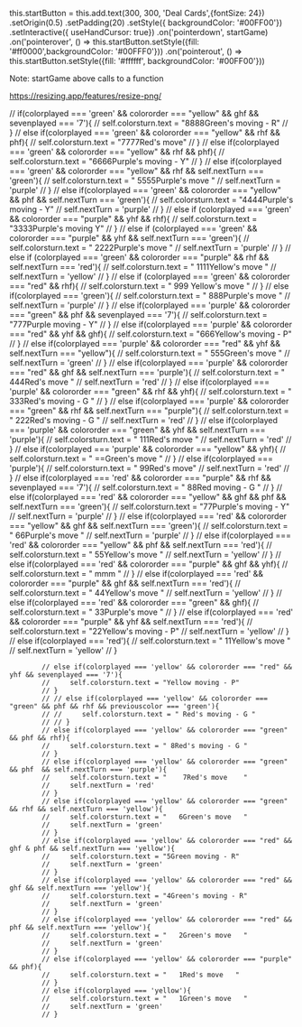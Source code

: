  this.startButton = this.add.text(300, 300, 'Deal Cards',{fontSize: 24})
    .setOrigin(0.5)
    .setPadding(20)
    .setStyle({ backgroundColor: '#00FF00'})
    .setInteractive({ useHandCursor: true})
    .on('pointerdown', startGame)
    .on('pointerover', () => this.startButton.setStyle({fill: '#ff0000',backgroundColor: '#00FFF0'}))
    .on('pointerout', () => this.startButton.setStyle({fill: '#ffffff', backgroundColor: '#00FF00'}))


Note: startGame above calls to a function

https://resizing.app/features/resize-png/


 // if(colorplayed === 'green' && colororder === "yellow" && ghf && sevenplayed === '7'){
            //     self.colorsturn.text = "8888Green's moving - R"
            // }
            // else if(colorplayed === 'green' && colororder === "yellow" && rhf && phf){
            //     self.colorsturn.text = "7777Red's move"
            // }
            // else if(colorplayed === 'green' && colororder === "yellow" && rhf && phf){
            //     self.colorsturn.text = "6666Purple's moving - Y"
            // }
            // else if(colorplayed === 'green' && colororder === "yellow" && rhf && self.nextTurn === 'green'){
            //     self.colorsturn.text = "  5555Purple's move   "
            //     self.nextTurn = 'purple'
            // }
            // else if(colorplayed === 'green' && colororder === "yellow" && phf  && self.nextTurn === 'green'){
            //     self.colorsturn.text = "4444Purple's moving - Y"
            //     self.nextTurn = 'purple'
            // }
            // else if (colorplayed === 'green' && colororder === "purple" && yhf && rhf){
            //     self.colorsturn.text = "3333Purple's moving Y"
            // } 
            // else if (colorplayed === 'green' && colororder === "purple" && yhf && self.nextTurn === 'green'){
            //     self.colorsturn.text = "  2222Purple's move   "
            //     self.nextTurn = 'purple'
            // } 
            // else if (colorplayed === 'green' && colororder === "purple" && rhf && self.nextTurn === 'red'){
            //     self.colorsturn.text = "   1111Yellow's move   "
            //     self.nextTurn = 'yellow'
            // } 
            // else if (colorplayed === 'green' && colororder === "red" && rhf){
            //     self.colorsturn.text = "  999 Yellow's move   "
            // } 
            // else if(colorplayed === 'green'){
            //     self.colorsturn.text = "  888Purple's move   "
            //     self.nextTurn = 'purple'
            // }
            // else if(colorplayed === 'purple' && colororder === "green" && phf && sevenplayed === '7'){
            //     self.colorsturn.text = "777Purple moving - Y"
            // }
            // else if(colorplayed === 'purple' && colororder === "red" && yhf && ghf){
            //     self.colorsturn.text = "666Yellow's moving - P"
            // }
            // else if(colorplayed === 'purple' && colororder === "red" && yhf && self.nextTurn === "yellow"){
            //     self.colorsturn.text = "   555Green's move   "
            //     self.nextTurn = 'green'
            // }
            // else if(colorplayed === 'purple' && colororder === "red" && ghf && self.nextTurn === 'purple'){
            //     self.colorsturn.text = "    444Red's move    "
            //     self.nextTurn = 'red'
            // }
            // else if(colorplayed === 'purple' && colororder === "green" && rhf && yhf){
            //     self.colorsturn.text = " 333Red's moving - G "
            // }
            // else if(colorplayed === 'purple' && colororder === "green" && rhf && self.nextTurn === "purple"){
            //     self.colorsturn.text = " 222Red's moving - G "
            //     self.nextTurn = 'red'
            // }
            // else if(colorplayed === 'purple' && colororder === "green" && yhf && self.nextTurn === 'purple'){
            //     self.colorsturn.text = "    111Red's move    "
            //     self.nextTurn = 'red'
            // }
            // else if(colorplayed === 'purple' && colororder === "yellow" && yhf){
            //     self.colorsturn.text = "  ==Green's move  "
            // }
            // else if(colorplayed === 'purple'){
            //     self.colorsturn.text = "    99Red's move"
            //     self.nextTurn = 'red'
            // }
            // else if(colorplayed === 'red' && colororder === "purple" && rhf && sevenplayed === '7'){
            //     self.colorsturn.text = " 88Red moving - G "
            // }
            // else if(colorplayed === 'red' && colororder === "yellow" && ghf && phf && self.nextTurn === 'green'){
            //     self.colorsturn.text = "77Purple's moving - Y"
            //     self.nextTurn = 'purple'
            // }
            // else if(colorplayed === 'red' && colororder === "yellow" && ghf && self.nextTurn === 'green'){
            //     self.colorsturn.text = "   66Purple's move   "
            //     self.nextTurn = 'purple'
            // }
            // else if(colorplayed === 'red' && colororder === "yellow" && phf && self.nextTurn === 'red'){
            //     self.colorsturn.text = "   55Yellow's move   "
            //     self.nextTurn = 'yellow'
            // }
            // else if(colorplayed === 'red' && colororder === "purple" && ghf && yhf){
            //     self.colorsturn.text = "   mmm   "
            // }
            // else if(colorplayed === 'red' && colororder === "purple" && ghf && self.nextTurn === 'red'){
            //     self.colorsturn.text = "   44Yellow's move   "
            //     self.nextTurn = 'yellow'
            // }
            // else if(colorplayed === 'red' && colororder === "green" && ghf){
            //     self.colorsturn.text = "  33Purple's move  "
            // }
            // else if(colorplayed === 'red' && colororder === "purple" && yhf && self.nextTurn === 'red'){
            //     self.colorsturn.text = "22Yellow's moving - P"
            //     self.nextTurn = 'yellow'
            // }
            // else if(colorplayed === 'red'){
            //     self.colorsturn.text = "  11Yellow's move   "
            //     self.nextTurn = 'yellow'
            // }
            
            // else if(colorplayed === 'yellow' && colororder === "red" && yhf && sevenplayed === '7'){
            //     self.colorsturn.text = "Yellow moving - P"
            // }
            // // else if(colorplayed === 'yellow' && colororder === "green" && phf && rhf && previouscolor === 'green'){
            // //     self.colorsturn.text = " Red's moving - G "
            // // }
            // else if(colorplayed === 'yellow' && colororder === "green" && phf && rhf){
            //     self.colorsturn.text = " 8Red's moving - G "
            // }
            // else if(colorplayed === 'yellow' && colororder === "green" && phf  && self.nextTurn === 'purple'){
            //     self.colorsturn.text = "    7Red's move    "
            //     self.nextTurn = 'red'
            // }
            // else if(colorplayed === 'yellow' && colororder === "green" && rhf && self.nextTurn === 'yellow'){
            //     self.colorsturn.text = "   6Green's move   "
            //     self.nextTurn = 'green'
            // }
            // else if(colorplayed === 'yellow' && colororder === "red" && ghf & phf && self.nextTurn === 'yellow'){
            //     self.colorsturn.text = "5Green moving - R"
            //     self.nextTurn = 'green'
            // }
            // else if(colorplayed === 'yellow' && colororder === "red" && ghf && self.nextTurn === 'yellow'){
            //     self.colorsturn.text = "4Green's moving - R"
            //     self.nextTurn = 'green'
            // }
            // else if(colorplayed === 'yellow' && colororder === "red" && phf && self.nextTurn === 'yellow'){
            //     self.colorsturn.text = "   2Green's move   "
            //     self.nextTurn = 'green'
            // }
            // else if(colorplayed === 'yellow' && colororder === "purple" && phf){
            //     self.colorsturn.text = "   1Red's move   "
            // }
            // else if(colorplayed === 'yellow'){
            //     self.colorsturn.text = "   1Green's move   "
            //     self.nextTurn = 'green'
            // }
